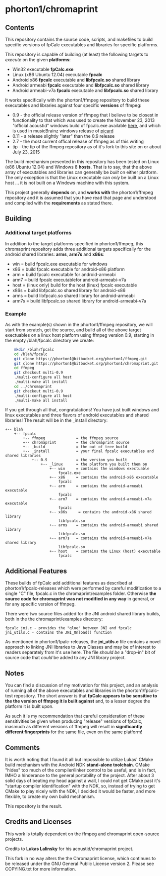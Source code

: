 phorton1/chromaprint
=========================

## Contents

This repository contains the source code, scripts, and makefiles to build specific versions of fpCalc executables and libraries for specific platforms.

This repository is capable of building (at least) the following targets to *execute* on the given **platforms**:

- Win32 executable **fpCalc.exe**
- Linux (x86 Ubuntu 12.04) executable **fpcalc**
- Android x86 **fpcalc** executable and **libfpcalc.so** shared library
- Android armeabi **fpcalc** executable and **libfpcalc.so** shared library
- Android armeabi-v7a **fpcalc** executable and **libfpcalc.so** shared library

It works specifically with the phorton1/ffmpeg repository to build these executables and libraries against four specific **versions** of ffmpeg:

- 0.9 - the official release version of ffmpeg that I believe to be closest in functionality to that which was used to create the November 23, 2013 "official acoustid" windows build of fpcalc.exe available [here](https://bitbucket.org/acoustid/chromaprint/downloads/chromaprint-fpcalc-1.1-win-i686.zip), and which is used in musicBrainz windows release of [picard](http://picard.musicbrainz.org/)
- 0.11 - a release slightly "later" than the 0.9 release
- 2.7 - the most current offical release of ffmpeg as of this writing
- tip - the tip of the ffmpeg repository as of it's fork to this site on or about July 23, 2015

The build mechanism presented in this repository has been tested on Linux (x86 Ubuntu 12.04) and Windows 8 **hosts**.  That is to say, that the above array of executables and libraries can generally be *built* on either platform. The only exception is that the Linux executable can *only* be built on a Linux host ... it is not built on a Windows machine with this system.

This project generally **depends** on, and **works with** the phorton1/ffmpeg repository and it is assumed that you have read that page and understood and complied with the **requirements** as stated there.


## Building

### Additional target platforms

In addition to the target platforms specified in phorton1/ffmpeg, this chromaprint repository adds three additional targets specifically for the android shared libraries: **arms**, **arm7s** and **x86s**:

- win = build fpcalc.exe executable for windows
- x86 = build fpcalc executable for android-x86 platform
- arm = build fpcalc executable for android-armeabi
- arm7 = build fpcalc executablefor android-armeabi-v7a
- host = (linux only) build for the host (linux) fpcalc executable
- x86s = build libfpcalc.so shared library for android-x86
- arms = build libfpcalc.so shared library for android-armeabi
- arm7s = build libfpcalc.so shared library for android-armeabi-v7a

### Example

As with the example(s) shown in the phorton1/ffmpeg repository, we will start from scratch, get the source, and build all of the above target exectuables on a linux host platform using ffmpeg version 0.9, starting in the empty /blah/fpcalc directory we create:

```bash
    mkdir /blah/fpcalc
    cd /blah/fpcalc
    git clone https://phorton1@bitbucket.org/phorton1/ffmpeg.git
    git clone https://phorton1@bitbucket.org/phorton1/chromaprint.git
    cd ffmpeg
    git checkout multi-0.9
    ./multi-configure all host
    ./multi-make all install
    cd ../chromaprint
    git checkout multi-0.9
    ./multi-configure all host
    ./multi-make all install
```

If you get through all that, congratulations! You have just built windows and linux executables and three flavors of android executables and shared libraries!  The result will be in the _install directory:

    +-- blah
        +-- fpcalc
            +-- ffmpeg              = the ffmpeg source
            +-- chromaprint         = the chromaprint source
            +-- _build              = the out of tree build
            +-- _install            = your final fpcalc executables and shared libraries
                +-- 0.9             = the version you built
                    +-- _linux      = the platform you built them on
                        +-- win     = contains the windows exectuable
                            fpcalc.exe
                        +-- x86     = contains the android-x86 executable
                            fpcalc
                        +-- arm     = contains the android-armeabi executable
                            fpcalc
                        +-- arm7    = contains the android-armeabi-v7a executable
                            fpcalc
                        +-- x86s     = contains the android-x86 shared library
                            libfpcalc.so
                        +-- arms    = contains the android-armeabi shared library
                            libfpcalc.so
                        +-- arm7s   = contains the android-armeabi-v7a shared library
                            libfpcalc.so
                        +-- host    = contains the Linux (host) executable
                            fpcalc


## Additional Features

These builds of fpCalc add additional features as described at phorton1/fpcalc-releases which were performed by careful modification to a single "C" file, fpcalc.c in the chromaprint/examples folder. Otherwise **the source code for chromaprint was not modified in any way** in general, or for any specific version of ffmpeg.

There were two source files added for the JNI android shared library builds, both in the the chromaprint/examples directory:

    fpcalc_jni.c - provides the "glue" between JNI and fpcalc
    jni_utils.c - contains the JNI_Onload() function

As mentioned in phorton1/fpalc-releases, the **jni_utils.c** file contains a novel approach to linking JNI libraries to Java Classes and may be of interest to readers separately from it's use here.  The file *should be* a "drop-in" bit of source code that *could* be added to any JNI library project.


## Notes

You can find a discussion of my motivation for this project, and an analysis of running all of the above executables and libraries in the phorton1/fpcalc-test repository.  The short answer is that **fpCalc appears to be sensitive to the the version of ffmpeg it is built against** and, to a lesser degree the platform it is built upon.

As such it is my recommendation that careful consideration of these sensitivities be given when producing "release" versions of fpCalc, inasmuch as different versions of ffmpeg will result in **significantly different fingerprints** for the same file, even on the same platform!


## Comments

It is worth noting that I found it all but impossible to utilize Lukas' CMake build mechanism with the Android NDK **stand-alone toolchain**.  CMake "hides" too much of the compiler/linker control to be useful, and is in fact, IMHO a hinderance to the general portability of the project.  After about 3 solid days of beating my head against a wall, I could not get CMake past it's "startup compiler identification" with the NDK, so, instead of trying to get CMake to play nicely with the NDK, I decided it would be faster, and more flexible, to create my own build mechanism.

This repository is the result.


## Credits and Licenses

This work is totally dependent on the ffmpeg and chromaprint open-source projects.

Credits to **Lukas Lalinsky** for his acoustid/chromaprint project.

This fork in no way alters the the Chromaprint license, which continues to be released under the GNU General Public License version 2.  Please see COPYING.txt for more information.
